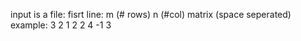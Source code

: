 input is a file:
fisrt line: m (# rows) n (#col)
matrix (space seperated)
example:
3 2
1 2
2 4
-1 3
